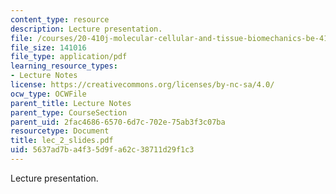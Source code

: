 ```yaml
---
content_type: resource
description: Lecture presentation.
file: /courses/20-410j-molecular-cellular-and-tissue-biomechanics-be-410j-spring-2003/5637ad7ba4f35d9fa62c38711d29f1c3_lec_2_slides.pdf
file_size: 141016
file_type: application/pdf
learning_resource_types:
- Lecture Notes
license: https://creativecommons.org/licenses/by-nc-sa/4.0/
ocw_type: OCWFile
parent_title: Lecture Notes
parent_type: CourseSection
parent_uid: 2fac4686-6570-6d7c-702e-75ab3f3c07ba
resourcetype: Document
title: lec_2_slides.pdf
uid: 5637ad7b-a4f3-5d9f-a62c-38711d29f1c3
---
```

Lecture presentation.